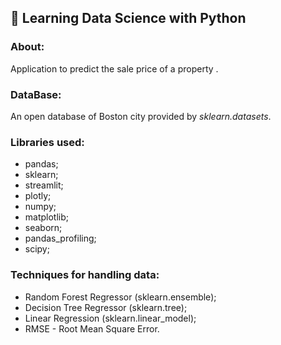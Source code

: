 ## :book: Learning Data Science with Python 

### About:
Application to predict the sale price of a property . 

### DataBase:
An open database of Boston city provided by <i>sklearn.datasets</i>.

### Libraries used: 
- pandas;  
- sklearn;
- streamlit; 
- plotly;
- numpy; 
- matplotlib; 
- seaborn; 
- pandas_profiling; 
- scipy; 

### Techniques for handling data: 
- Random Forest Regressor (sklearn.ensemble); 
- Decision Tree Regressor (sklearn.tree); 
- Linear Regression (sklearn.linear_model); 
- RMSE - Root Mean Square Error.
